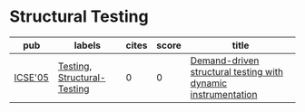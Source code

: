 # Structural Testing

|pub|labels|cites|score|title|
|---|------|-----|-----|-----|
|[ICSE'05](https://dblp.org/db/conf/icse/icse2005.html)|[Testing](Testing.md), [Structural-Testing](Structural-Testing.md)|0|0|[Demand-driven structural testing with dynamic instrumentation](https://scholar.google.com/scholar?q=Demand-driven+structural+testing+with+dynamic+instrumentation)|
